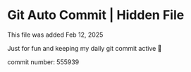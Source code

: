 # Git Auto Commit | Hidden File

This file was added Feb 12, 2025

Just for fun and keeping my daily git commit active 🤪

commit number: 555939
